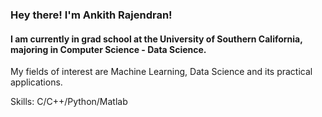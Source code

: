 ### Hey there! I'm Ankith Rajendran!
#### I am currently in grad school at the University of Southern California, majoring in Computer Science - Data Science.
My fields of interest are Machine Learning, Data Science and its practical applications.

Skills: C/C++/Python/Matlab






